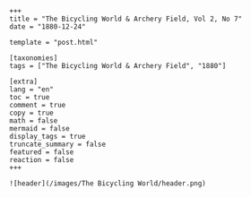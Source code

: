 
    +++
    title = "The Bicycling World & Archery Field, Vol 2, No 7"
    date = "1880-12-24"

    template = "post.html"

    [taxonomies]
    tags = ["The Bicycling World & Archery Field", "1880"]

    [extra]
    lang = "en"
    toc = true
    comment = true
    copy = true
    math = false
    mermaid = false
    display_tags = true
    truncate_summary = false
    featured = false
    reaction = false
    +++

    ![header](/images/The Bicycling World/header.png)

    
